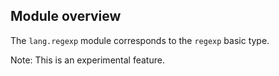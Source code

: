 ## Module overview

The `lang.regexp` module corresponds to the `regexp` basic type.

Note: This is an experimental feature.
